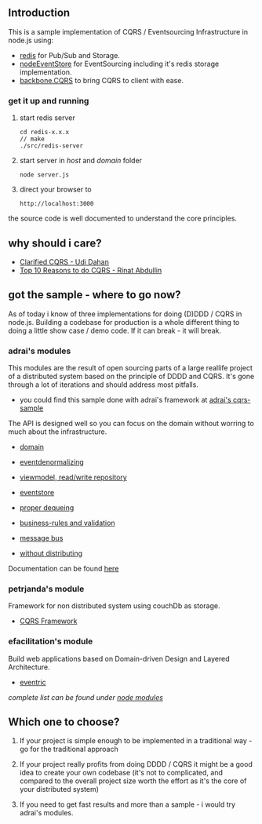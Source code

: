 ## Introduction

This is a sample implementation of CQRS / Eventsourcing Infrastructure in node.js using:

- [redis](http://redis.io/) for Pub/Sub and Storage.
- [nodeEventStore](https://github.com/jamuhl/nodeEventStore) for EventSourcing including it's redis storage implementation.
- [backbone.CQRS](https://github.com/jamuhl/backbone.CQRS) to bring CQRS to client with ease.

### get it up and running

1.  start redis server

        cd redis-x.x.x
        // make
        ./src/redis-server

2.  start server in _host_ and _domain_ folder

        node server.js
        
3.  direct your browser to 

        http://localhost:3000
        
the source code is well documented to understand the core principles.

## why should i care?

- [Clarified CQRS - Udi Dahan](http://www.udidahan.com/2009/12/09/clarified-cqrs/)
- [Top 10 Reasons to do CQRS - Rinat Abdullin](http://abdullin.com/journal/2010/10/22/top-10-reasons-to-do-cqrs-in-a-pdf.html)
               
## got the sample - where to go now?

As of today i know of three implementations for doing (D)DDD / CQRS in node.js. Building a codebase for production is a whole different 
thing to doing a little show case / demo code. If it can break - it will break.

### adrai's modules

This modules are the result of open sourcing parts of a large reallife project of a distributed system based on the principle of 
DDDD and CQRS. It's gone through a lot of iterations and should address most pitfalls.

- you could find this sample done with adrai's framework at [adrai's cqrs-sample](https://github.com/adrai/cqrs-sample)

The API is designed well so you can focus on the domain without worring to much about the infrastructure.

- [domain](https://github.com/adrai/node-cqrs-domain)
- [eventdenormalizing](https://github.com/adrai/node-cqrs-eventdenormalizer)
- [viewmodel, read/write repository](https://github.com/adrai/node-viewmodel)
- [eventstore](https://github.com/jamuhl/nodeEventStore)
- [proper dequeing](https://github.com/adrai/node-queue)
- [business-rules and validation](https://github.com/adrai/rule-validator)
- [message bus](https://github.com/adrai/rabbitmq-nodejs-client)

- [without distributing](https://github.com/adrai/node-cqs)


Documentation can be found [here](http://adrai.github.com/cqrs/)


### petrjanda's module

Framework for non distributed system using couchDb as storage.

- [CQRS Framework](https://github.com/petrjanda/node-cqrs)


### efacilitation's module

Build web applications based on Domain-driven Design and Layered Architecture.

- [eventric](https://github.com/efacilitation/eventric)




_complete list can be found under [node modules](https://github.com/joyent/node/wiki/Modules#wiki-ddd-cqrs-es)_


## Which one to choose?

1.  If your project is simple enough to be implemented in a traditional way - go for the traditional approach

2.  If your project really profits from doing DDDD / CQRS it might be a good idea to create your own codebase (it's not to complicated, and 
compared to the overall project size worth the effort as it's the core of your distributed system)

3.  If you need to get fast results and more than a sample - i would try adrai's modules.

